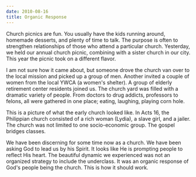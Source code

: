 ```yaml
---
date: 2010-08-16
title: Organic Response
---
```


Church picnics are fun.  You usually have the kids running around, homemade desserts, and plenty of time to talk.  The purpose is often to strengthen relationships of those who attend a particular church.  Yesterday, we held our annual church picnic, combining with a sister church in our city. This year the picnic took on a different flavor.

I am not sure how it came about, but someone drove the church van over to the local mission and picked up a group of men.  Another invited a couple of women from the local YWCA (a women's shelter).  A group of elderly retirement center residents joined us.  The church yard was filled with a dramatic variety of people.  From doctors to drug addicts, professors to felons, all were gathered in one place; eating, laughing, playing corn hole.

This is a picture of what the early church looked like.  In Acts 16, the Philippian church consisted of a rich woman (Lydia), a slave girl, and a jailer.  The church was not limited to one socio-economic group.  The gospel bridges classes.

We have been discerning for some time now as a church.  We have been asking God to lead us by his Spirit.  It looks like He is prompting people to reflect His heart.  The beautiful dynamic we experienced was not an organized strategy to include the underclass.  It was an organic response of God's people being the church.  This is how it should work.
